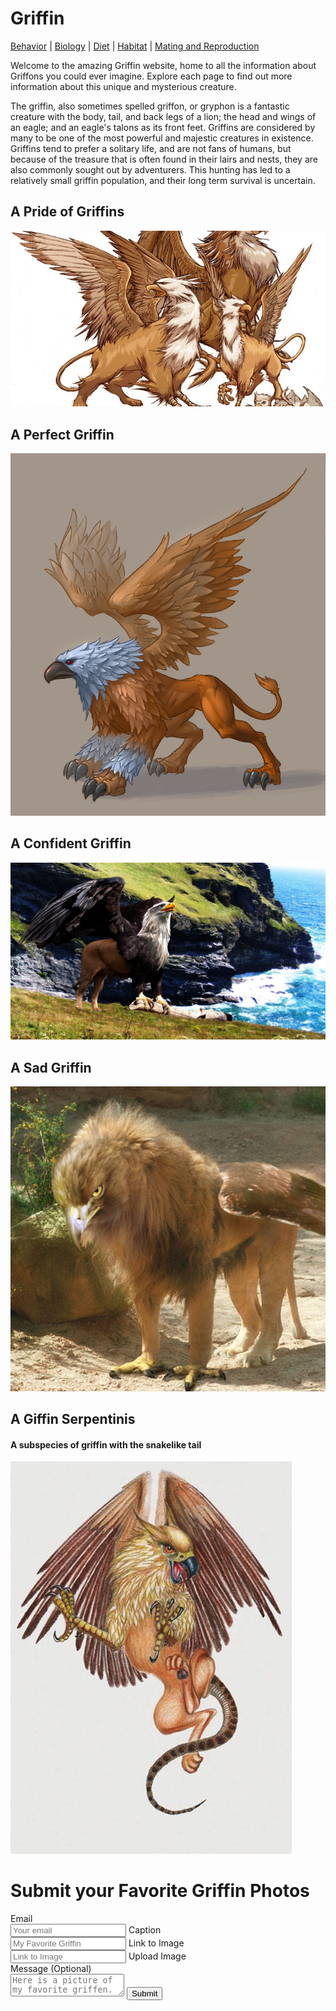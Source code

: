# Griffin

[Behavior](behavior.md) |
[Biology](biology.md) |
[Diet](diet.md) |
[Habitat](habitat.md) |
[Mating and Reproduction](matingreproduction.md)

Welcome to the amazing Griffin website, home to all the information about Griffons you could ever imagine. Explore each page to find out more information about this unique and mysterious creature.

The griffin, also sometimes spelled griffon, or gryphon is a fantastic creature with the body, tail, and back legs of a lion; the head and wings of an eagle; and an eagle's talons as its front feet. Griffins are considered by many to be one of the most powerful and majestic creatures in existence. Griffins tend to prefer a solitary life, and are not fans of humans, but because of the treasure that is often found in their lairs and nests, they are also commonly sought out by adventurers. This hunting has led to a relatively small griffin population, and their long term survival is uncertain.

## A Pride of Griffins

<img src="Griffin image 1.jpg">

## A Perfect Griffin

<img src="Griffin image 2.jpg">

## A Confident Griffin

<img src="Griffin image 3.jpg">

## A Sad Griffin

<img src="Griffin image 4.jpg">

## A Giffin Serpentinis
#### A subspecies of griffin with the snakelike tail

<img src="Griffin image 5.jpg">

# Submit your Favorite Griffin Photos

<form id="imagesubmit" method="POST" action="https://formspree.io/bwart@marketo.com">
  <input type="hidden" name="_subject" value="Griffin Image Submission" />
  <input type="hidden" name="_gotcha" style="display:none" />
  <input type="hidden" name="_next" value="https://bwart-mkto.github.io/scrum-team-griffin-site/" />
  <input type="hidden" name="_cc" value="sfabini@marketo.com,kbielewicz@marketo.com,mfenwick@marketo.com,talkhateeb@marketo.com" />
Email<br/>
  <input type="email" name="email" placeholder="Your email" />
Caption<br/>
  <input type="text" name="caption" placeholder="My Favorite Griffin" />
Link to Image<br/>
  <input type="text" name="image_url" placeholder="Link to Image" />
Upload Image<br/>
  <input type="hidden" role="uploadcare-uploader" name="griffen_image" />
Message (Optional)<br/>
  <textarea name="Message" placeholder="Here is a picture of my favorite griffen."></textarea>
  <button type="submit">Submit</button>
</form>
<script>
    var imagesubmit =  document.getElementById('imagesubmit');
    contactform.setAttribute('action', '//formspree.io/' + 'bwart' + '@' + 'marketo' + '.' + 'com');
</script>
